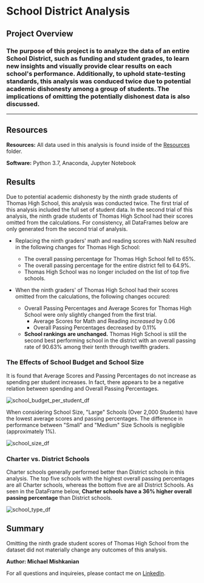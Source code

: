 # School District Analysis

## Project Overview
### The purpose of this project is to analyze the data of an entire School District, such as funding and student grades, to learn new insights and visually provide clear results on each school's performance. Additionally, to uphold state-testing standards, this analysis was conduced twice due to potential academic dishonesty among a group of students. The implications of omitting the potentially dishonest data is also discussed.
---
## Resources
**Resources:** All data used in this analysis is found inside of the [Resources](https://github.com/Mishkanian/School_District_Analysis/tree/main/Resources) folder.

**Software:** Python 3.7, Anaconda, Jupyter Notebook

## Results
Due to potential academic dishonesty by the ninth grade students of Thomas High School, this analysis was conducted twice. The first trial of this analysis included the full set of student data. In the second trial of this analysis, the ninth grade students of Thomas High School had their scores omitted from the calculations. For consistency, all DataFrames below are only generated from the second trial of analysis.

- Replacing the ninth graders' math and reading scores with NaN resulted in the following changes for Thomas High School:
  - The overall passing percentage for Thomas High School fell to 65%.
  - The overall passing percentage for the entire district fell to 64.9%.
  - Thomas High School was no longer included on the list of top five schools.

- When the ninth graders' of Thomas High School had their scores omitted from the calculations, the following changes occured:
  - Overall Passing Percentages and Average Scores for Thomas High School were only slightly changed from the first trial.
    - Average Scores for Math and Reading *increased* by 0.06
    - Overall Passing Percentages decreased by 0.11%
  - **School rankings are unchanged.** Thomas High School is still the second best performing school in the district with an overall passing rate of 90.63% among their tenth through twelfth graders.

### The Effects of School Budget and School Size
It is found that Average Scores and Passing Percentages do not increase as spending per student increases. In fact, there appears to be a negative relation between spending and Overall Passing Percentages.

![school_budget_per_student_df](https://github.com/Mishkanian/School_District_Analysis/blob/main/DataFrames_PyCity/school_budget_per_student_df.png)


When considering School Size, "Large" Schools (Over 2,000 Students) have the lowest average scores and passing percentages. The difference in performance between "Small" and "Medium" Size Schools is negligible (approximately 1%).

![school_size_df](https://github.com/Mishkanian/School_District_Analysis/blob/main/DataFrames_PyCity/school_size_df.png)

### Charter vs. District Schools
Charter schools generally performed better than District schools in this analysis. The top five schools with the highest overall passing percentages are all Charter schools, whereas the bottom five are all District Schools. As seen in the DataFrame below, **Charter schools have a 36% higher overall passing percentage** than District schools.

![school_type_df](https://github.com/Mishkanian/School_District_Analysis/blob/main/DataFrames_PyCity/school_type_df.png)

## Summary
Omitting the ninth grade student scores of Thomas High School from the dataset did not materially change any outcomes of this analysis.

**Author: Michael Mishkanian**  

For all questions and inquireies, please contact me on [LinkedIn](https://www.linkedin.com/in/michaelmishkanian/).
